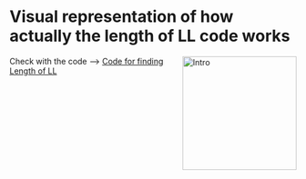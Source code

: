 
<h1>Visual representation of how actually the length of LL code works</h1>
<img align="right" width=200px alt="Intro" src="[https://media.giphy.com/media/JTnmWFfrd77RctgNQl/giphy.gif](https://github.com/user-attachments/assets/5bf4b855-d044-4003-8ca7-91074bb0ba9b)" />
<p>Check with the code --> <a href="https://github.com/gunal-01/c--Prac/blob/main/linkedlist/length-of-LL.c%2B%2B">Code for finding Length of LL</a></p>
